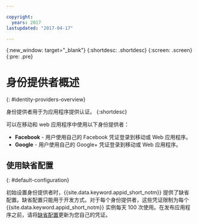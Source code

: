 ```yaml
---

copyright:
  years: 2017
lastupdated: "2017-04-17"

---
```


{:new_window: target="_blank"}
{:shortdesc: .shortdesc}
{:screen: .screen}
{:pre: .pre}

# 身份提供者概述
{: #identity-providers-overview}

身份提供者用于为应用程序提供认证。
{:shortdesc}

可以在移动和 web 应用程序中使用以下身份提供者：

* **Facebook** - 用户使用自己的 Facebook 凭证登录到移动或 Web 应用程序。
* **Google** - 用户使用自己的 Google+ 凭证登录到移动或 Web 应用程序。
<!--* **Custom** - Bring your own identity provider. The identity providers should be compliant with OIDC. -->

## 使用缺省配置
{: #default-configuration}

初始设置身份提供者时，{{site.data.keyword.appid_short_notm}} 提供了缺省配置。缺省配置只能用于开发方式。对于每个身份提供者，这些凭证限制为每个 {{site.data.keyword.appid_short_notm}} 实例每天 100 次使用。在发布应用程序之前，请将[缺省配置](/docs/services/appid/identity-providers.html)更新为您自己的凭证。
